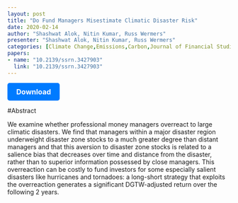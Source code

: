 ```yaml
---
layout: post
title: "Do Fund Managers Misestimate Climatic Disaster Risk"
date: 2020-02-14
author: "Shashwat Alok, Nitin Kumar, Russ Wermers"
presenter: "Shashwat Alok, Nitin Kumar, Russ Wermers"
categories: [Climate Change,Emissions,Carbon,Journal of Financial Studies]
papers:
- name: "10.2139/ssrn.3427903"
  link: "10.2139/ssrn.3427903"
---
```


<p>
  <a href='https://sci.bban.top/pdf/10.2139/ssrn.3427903.pdf' class='button'>
    Download
  </a>
</p>

<style>
  .button {
    display: inline-block;
    padding: 10px 20px;
    background-color: #007bff;
    color: #fff;
    text-decoration: none;
    border-radius: 5px;
    font-size: 16px;
    font-weight: bold;
  }
</style>

#Abstract
<p>We examine whether professional money managers overreact to large climatic disasters. We find that managers within a major disaster region underweight disaster zone stocks to a much greater degree than distant managers and that this aversion to disaster zone stocks is related to a salience bias that decreases over time and distance from the disaster, rather than to superior information possessed by close managers. This overreaction can be costly to fund investors for some especially salient disasters like hurricanes and tornadoes: a long-short strategy that exploits the overreaction generates a significant DGTW-adjusted return over the following 2 years.</p>
